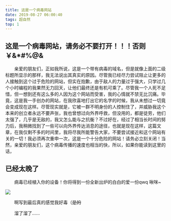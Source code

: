 ```yaml
---
title: 这是一个病毒网站
date: 2019-08-27 06:00:40
tags: 超自然
top: 1
---
```

## 这是一个病毒网站，请务必不要打开！！！否则￥&*#%@&

&emsp;&emsp;亲爱的朋友们，正如我所说，这是一个带有病毒的域名，但是就像上面的二级标题所显示的那样，我无法说出其真实的原因。尽管我已经尽力尝试阻止让更多的人接触到这个过于危险的网站，但实在抱歉，由于敌人的力量过于强大，只学过几个小时编程的我果然无力回天，让他们最终还是有机可乘了。尽管我一个人死不足惜，但一想到还有这么多的人因为这个网站而受害，我的心情就不禁无比沉痛。毕竟，这是我一手创办的网站，在我欣喜地打出它的名字的时候，我从未想过一切竟会变成现在这样。尽管现实就是，它被一群不明身份的人控制住了，并威胁我这个本来的创立者永远不要声张，我也曾想过向外界呼救，但没用的，都是徒劳，他们太强了，几乎是无敌的，我又怎么能与之抗衡？不过好在，经过了相当长时间的努力后，我稍微找到了一些可以向外界传达消息的途径，也就是现在这样，这篇文章，在我仅剩不多的时间里，我将尽我所能警告大家，不要尝试接近和这个网站有关的一切！我必须再次重申一次，这是一个十分危险的网站！请务必立刻关闭！当然，亲爱的朋友们，这个病毒传播的速度也相当的快，所以，如果你能读到这里的话，

<!--more-->

## 已经太晚了

&emsp;&emsp;病毒已经植入你的设备！你将得到一份全新出炉的白白的爱一份qwq 啾咪~

![](6cf96048dfcd4981bfc71723d515bc83.jpg)

&emsp;&emsp;啊写到最后真的感觉我好毒（~~是的~~

&emsp;&emsp;溜了溜了......
